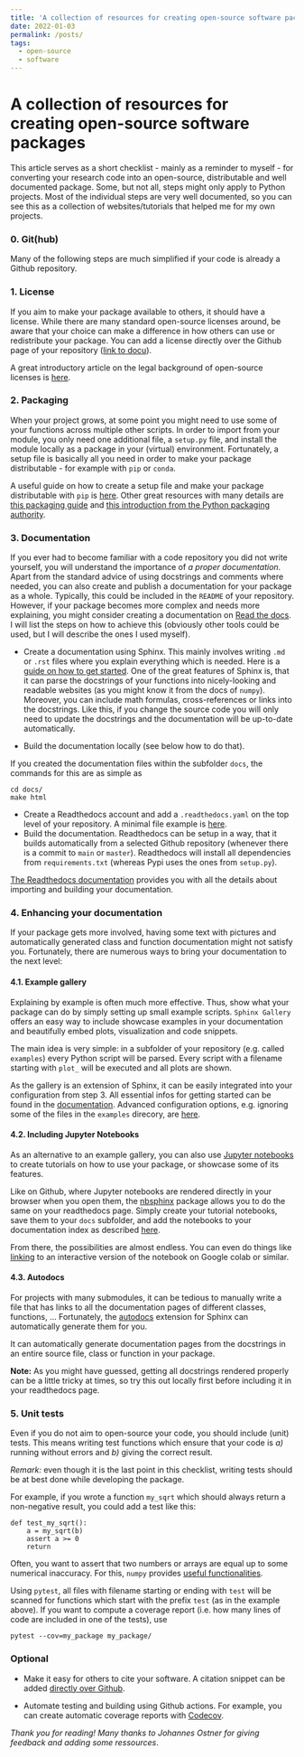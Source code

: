 ```yaml
---
title: 'A collection of resources for creating open-source software packages'
date: 2022-01-03
permalink: /posts/
tags:
  - open-source
  - software
---
```


# A collection of resources for creating open-source software packages

This article serves as a short checklist - mainly as a reminder to myself - for converting your research code into an open-source, distributable and well documented package. 
Some, but not all, steps might only apply to Python projects. Most of the individual steps are very well documented, so you can see this as a collection of websites/tutorials that helped me for my own projects.

### 0. Git(hub)

Many of the following steps are much simplified if your code is already a Github repository. 

### 1. License

If you aim to make your package available to others, it should have a license. While there are many standard open-source licenses around, be aware that your choice can make a difference in how others can use or redistribute your package. You can add a license directly over the Github page of your repository ([link to docu](https://docs.github.com/en/communities/setting-up-your-project-for-healthy-contributions/adding-a-license-to-a-repository)).

A great introductory article on the legal background of open-source licenses is [here](https://opensource.guide/legal/).


### 2. Packaging

When your project grows, at some point you might need to use some of your functions across multiple other scripts. In order to import from your module, you only need one additional file, a `setup.py` file, and install the module locally as a package in your (virtual) environment. Fortunately, a setup file is basically all you need in order to make your package distributable - for example with `pip` or `conda`.

A useful guide on how to create a setup file and make your package distributable with `pip` is [here](https://realpython.com/pypi-publish-python-package/#pip-install-your-package).
Other great resources with many details are [this packaging guide](https://python-packaging.readthedocs.io/en/latest/index.html) and [this introduction from the Python packaging authority](https://packaging.python.org/en/latest/tutorials/packaging-projects/).


### 3. Documentation

If you ever had to become familiar with a code repository you did not write yourself, you will understand the importance of *a proper documentation*. Apart from the standard advice of using docstrings and comments where needed, you can also create and publish a documentation for your package as a whole. Typically, this could be included in the `README` of your repository. However, if your package becomes more complex and needs more explaining, you might consider creating a documentation on [Read the docs](https://readthedocs.org/). I will list the steps on how to achieve this (obviously other tools could be used, but I will describe the ones I used myself).

* Create a documentation using Sphinx. This mainly involves writing `.md` or `.rst` files where you explain everything which is needed. Here is a [guide on how to get started](https://docs.readthedocs.io/en/stable/intro/getting-started-with-sphinx.html).
One of the great features of Sphinx is, that it can parse the docstrings of your functions into nicely-looking and readable websites (as you might know it from the docs of `numpy`). Moreover, you can include math formulas, cross-references or links into the docstrings. Like this, if you change the source code you will only need to update the docstrings and the documentation will be up-to-date automatically. 

* Build the documentation locally (see below how to do that).  

If you created the documentation files within the subfolder `docs`, the commands for this are as simple as

    cd docs/
    make html

* Create a Readthedocs account and add a `.readthedocs.yaml` on the top level of your repository. A minimal file example is [here](https://docs.readthedocs.io/en/stable/config-file/v2.html).
* Build the documentation. Readthedocs can be setup in a way, that it builds automatically from a selected Github repository (whenever there is a commit to `main` or `master`). Readthedocs will install all dependencies from `requirements.txt` (whereas Pypi uses the ones from `setup.py`).

[The Readthedocs documentation](https://docs.readthedocs.io/en/stable/intro/import-guide.html) provides you with all the details about importing and building your documentation.

### 4. Enhancing your documentation

If your package gets more involved, having some text with pictures and automatically generated class and function documentation might not satisfy you.
Fortunately, there are numerous ways to bring your documentation to the next level:

#### 4.1. Example gallery

Explaining by example is often much more effective. Thus, show what your package can do by simply setting up small example scripts. `Sphinx Gallery` offers an easy way to include showcase examples in your documentation and beautifully embed plots, visualization and code snippets. 

The main idea is very simple: in a subfolder of your repository (e.g. called `examples`) every Python script will be parsed. Every script with a filename starting with `plot_` will be executed and all plots are shown.

As the gallery is an extension of Sphinx, it can be easily integrated into your configuration from step 3. All essential infos for getting started can be found in the [documentation](https://sphinx-gallery.github.io/stable/getting_started.html#create-simple-gallery). Advanced configuration options, e.g. ignoring some of the files in the `examples` direcory, are [here](https://sphinx-gallery.github.io/stable/configuration.html#configuration).

#### 4.2. Including Jupyter Notebooks

As an alternative to an example gallery, you can also use [Jupyter notebooks](https://jupyter.org/) to create tutorials on how to use your package, or showcase some of its features.

Like on Github, where Jupyter notebooks are rendered directly in your browser when you open them, the [nbsphinx](https://nbsphinx.readthedocs.io) package allows you to do the same on your readthedocs page. Simply create your tutorial notebooks, save them to your `docs` subfolder, and add the notebooks to your documentation index as described [here](https://nbsphinx.readthedocs.io).

From there, the possibilities are almost endless. You can even do things like [linking](https://nbsphinx.readthedocs.io/en/0.8.7/prolog-and-epilog.html) to an interactive version of the notebook on Google colab or similar.

#### 4.3. Autodocs

For projects with many submodules, it can be tedious to manually write a file that has links to all the documentation pages of different classes, functions, ...
Fortunately, the [autodocs](https://www.sphinx-doc.org/en/master/usage/extensions/autodoc.html) extension for Sphinx can automatically generate them for you.

It can automatically generate documentation pages from the docstrings in an entire source file, class or function in your package.

**Note:** As you might have guessed, getting all docstrings rendered properly can be a little tricky at times, so try this out locally first before including it in your readthedocs page.

### 5. Unit tests

Even if you do not aim to open-source your code, you should include (unit) tests. This means writing test functions which ensure that your code is *a)* running without errors and *b)* giving the correct result. 

*Remark:* even though it is the last point in this checklist, writing tests should be at best done while developing the package.

For example, if you wrote a function `my_sqrt` which should always return a non-negative result, you could add a test like this:

    def test_my_sqrt():
        a = my_sqrt(b)
        assert a >= 0
        return

Often, you want to assert that two numbers or arrays are equal up to some numerical inaccuracy. For this, `numpy` provides [useful functionalities](https://numpy.org/doc/stable/reference/generated/numpy.testing.assert_almost_equal.html).

Using `pytest`, all files with filename starting or ending with `test` will be scanned for functions which start with the prefix `test` (as in the example above).
If you want to compute a coverage report (i.e. how many lines of code are included in one of the tests), use
    
    pytest --cov=my_package my_package/

### Optional

- Make it easy for others to cite your software. A citation snippet can be added [directly over Github](https://github.blog/2021-08-19-enhanced-support-citations-github/).

- Automate testing and building using Github actions. For example, you can create automatic coverage reports with [Codecov](https://github.com/marketplace/actions/codecov).


*Thank you for reading! Many thanks to Johannes Ostner for giving feedback and adding some ressources*.
